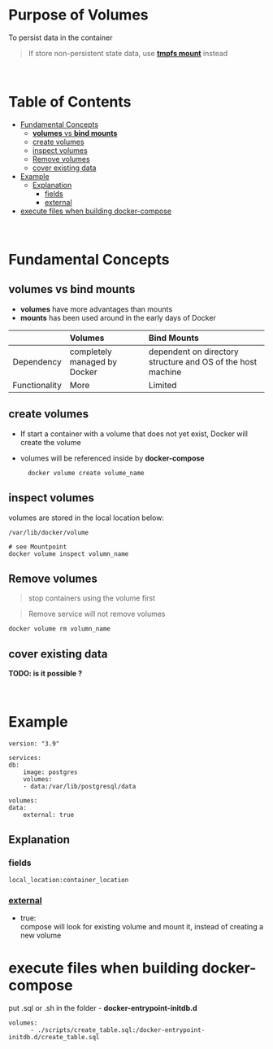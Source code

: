 <!-- omit in toc -->
# Purpose of Volumes
To persist data in the container

>If store non-persistent state data, use [**tmpfs mount**](https://docs.docker.com/storage/tmpfs/) instead

<br />

<!-- omit in toc -->
# Table of Contents
- [Fundamental Concepts](#fundamental-concepts)
  - [**volumes** vs **bind mounts**](#volumes-vs-bind-mounts)
  - [create volumes](#create-volumes)
  - [inspect volumes](#inspect-volumes)
  - [Remove volumes](#remove-volumes)
  - [cover existing data](#cover-existing-data)
- [Example](#example)
  - [Explanation](#explanation)
    - [fields](#fields)
    - [external](#external)
- [execute files when building docker-compose](#execute-files-when-building-docker-compose)

<br />

# Fundamental Concepts
## **volumes** vs **bind mounts**
  * **volumes** have more advantages than mounts
  * **mounts** has been used around in the early days of Docker
  
||Volumes|Bind Mounts|
|:---:|:---|:---|
|Dependency|completely managed by Docker| dependent on directory structure and OS of the host machine|
|Functionality| More| Limited|


## create volumes
* If start a container with a volume that does not yet exist, Docker will create the volume
* volumes will be referenced inside by **docker-compose**



        docker volume create volume_name

## inspect volumes
volumes are stored in the local location below:

    /var/lib/docker/volume

    # see Mountpoint
    docker volume inspect volumn_name

## Remove volumes
> stop containers using the volume first

> Remove service will not remove volumes
 
    docker volume rm volumn_name

## cover existing data
**TODO: is it possible ?**

<br />

# Example
    version: "3.9"

    services:
    db:
        image: postgres
        volumes:
        - data:/var/lib/postgresql/data

    volumes:
    data:
        external: true
## Explanation
### fields

    local_location:container_location


### [external](https://docs.docker.com/compose/compose-file/compose-file-v3/#external:~:text=%3A/docker/example%22-,external,-%F0%9F%94%97)
* true:<br />
  compose will look for existing volume and mount it, instead of creating a new volume


# execute files when building docker-compose 
put .sql or .sh in the folder - **docker-entrypoint-initdb.d**

    volumes:
          - ./scripts/create_table.sql:/docker-entrypoint-initdb.d/create_table.sql